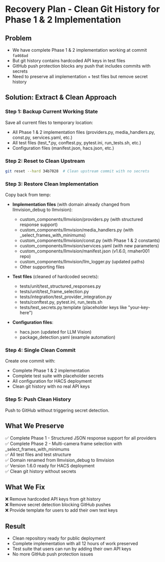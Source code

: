 # Recovery Plan - Clean Git History for Phase 1 & 2 Implementation

## Problem
- We have complete Phase 1 & 2 implementation working at commit `fa468ad`
- But git history contains hardcoded API keys in test files
- GitHub push protection blocks any push that includes commits with secrets
- Need to preserve all implementation + test files but remove secret history

## Solution: Extract & Clean Approach

### Step 1: Backup Current Working State
Save all current files to temporary location:
- All Phase 1 & 2 implementation files (providers.py, media_handlers.py, const.py, services.yaml, etc.)
- All test files (test_*.py, conftest.py, pytest.ini, run_tests.sh, etc.)
- Configuration files (manifest.json, hacs.json, etc.)

### Step 2: Reset to Clean Upstream
```bash
git reset --hard 34b7028  # Clean upstream commit with no secrets
```

### Step 3: Restore Clean Implementation
Copy back from temp:
- **Implementation files** (with domain already changed from llmvision_debug to llmvision):
  - custom_components/llmvision/providers.py (with structured response support)
  - custom_components/llmvision/media_handlers.py (with _select_frames_with_minimums)
  - custom_components/llmvision/const.py (with Phase 1 & 2 constants)
  - custom_components/llmvision/services.yaml (with new parameters)
  - custom_components/llmvision/manifest.json (v1.6.0, rmaher001 repo)
  - custom_components/llmvision/llm_logger.py (updated paths)
  - Other supporting files

- **Test files** (cleaned of hardcoded secrets):
  - tests/unit/test_structured_responses.py
  - tests/unit/test_frame_selection.py
  - tests/integration/test_provider_integration.py
  - tests/conftest.py, pytest.ini, run_tests.sh
  - tests/test_secrets.py.template (placeholder keys like "your-key-here")

- **Configuration files**:
  - hacs.json (updated for LLM Vision)
  - package_detection.yaml (example automation)

### Step 4: Single Clean Commit
Create one commit with:
- Complete Phase 1 & 2 implementation
- Complete test suite with placeholder secrets
- All configuration for HACS deployment
- Clean git history with no real API keys

### Step 5: Push Clean History
Push to GitHub without triggering secret detection.

## What We Preserve
✅ Complete Phase 1 - Structured JSON response support for all providers  
✅ Complete Phase 2 - Multi-camera frame selection with _select_frames_with_minimums  
✅ All test files and test structure  
✅ Domain renamed from llmvision_debug to llmvision  
✅ Version 1.6.0 ready for HACS deployment  
✅ Clean git history without secrets  

## What We Fix
❌ Remove hardcoded API keys from git history  
❌ Remove secret detection blocking GitHub pushes  
❌ Provide template for users to add their own test keys  

## Result
- Clean repository ready for public deployment
- Complete implementation with all 12 hours of work preserved
- Test suite that users can run by adding their own API keys
- No more GitHub push protection issues